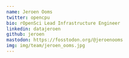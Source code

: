 ```yaml
---
name: Jeroen Ooms
twitter: opencpu
bio: rOpenSci Lead Infrastructure Engineer
linkedin: datajeroen
github: jeroen
mastodon: https://fosstodon.org/@jeroenooms
img: img/team/jeroen_ooms.jpg
---
```

